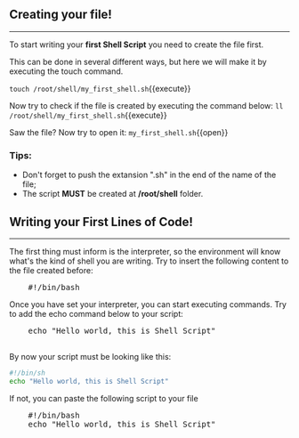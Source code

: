 ## Creating your file!
------

To start writing your **first Shell Script** you need to create the file first. 

This can be done in several different ways, but here we will make it by executing the touch command.

`touch /root/shell/my_first_shell.sh`{{execute}}

Now try to check if the file is created by executing the command below:
`ll /root/shell/my_first_shell.sh`{{execute}}

Saw the file? Now try to open it:
`my_first_shell.sh`{{open}}

### Tips:
- Don't forget to push the extansion ".sh" in the end of the name of the file;
- The script **MUST** be created at **/root/shell** folder.

## Writing your First Lines of Code!
------

The first thing must inform is the interpreter, so the environment will know what's the kind of shell you are writing.
Try to insert the following content to the file created before:
<pre class="File" data-filename="/root/shell/my_first_shell.sh" data-target="prepend">
	#!/bin/bash
</pre>

Once you have set your interpreter, you can start executing commands.
Try to add the echo command below to your script:
<pre class="File" data-filename="/root/shell/my_first_shell.sh" data-target="append">
	echo "Hello world, this is Shell Script"

</pre>

By now your script must be looking like this:
```bash
#!/bin/sh
echo "Hello world, this is Shell Script"
```

If not, you can paste the following script to your file
<pre class="File" data-filename="/root/shell/my_first_shell.sh" data-target="replace">
	#!/bin/bash
	echo "Hello world, this is Shell Script"
</pre>